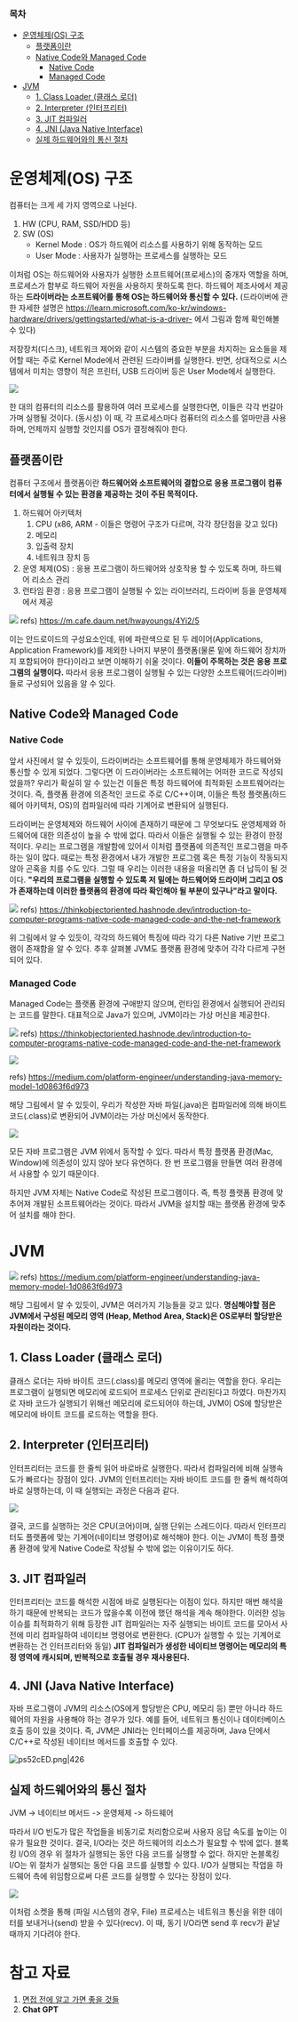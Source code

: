### **목차**
- [운영체제(OS) 구조](#운영체제(os)-구조)
    - [플랫폼이란](#플랫폼이란)
    - [Native Code와 Managed Code](#native-code와-managed-code)
        - [Native Code](#native-code)
        - [Managed Code](#managed-code)
- [JVM](#jvm)
    - [1. Class Loader (클래스 로더)](#1.-class-loader-(클래스-로더))
    - [2. Interpreter (인터프리터)](#2.-interpreter-(인터프리터))
    - [3. JIT 컴파일러](#3.-jit-컴파일러)
    - [4. JNI (Java Native Interface)](#4.-jni-(java-native-interface))
    - [실제 하드웨어와의 통신 절차](#실제-하드웨어와의-통신-절차)

# 운영체제(OS) 구조

컴퓨터는 크게 세 가지 영역으로 나뉜다.
1. HW (CPU, RAM, SSD/HDD 등)
2. SW (OS)
	- Kernel Mode : OS가 하드웨어 리소스를 사용하기 위해 동작하는 모드
	- User Mode : 사용자가 실행하는 프로세스를 실행하는 모드

이처럼 OS는 하드웨어와 사용자가 실행한 소프트웨어(프로세스)의 중개자 역할을 하며,
프로세스가 함부로 하드웨어 자원을 사용하지 못하도록 한다. 하드웨어 제조사에서 제공하는 **드라이버라는 소프트웨어를 통해 OS는 하드웨어와 통신할 수 있다.**
(드라이버에 관한 자세한 설명은 https://learn.microsoft.com/ko-kr/windows-hardware/drivers/gettingstarted/what-is-a-driver- 에서 그림과 함께 확인해볼 수 있다)

저장장치(디스크), 네트워크 제어와 같이 시스템의 중요한 부분을 차지하는 요소들을 제어할 때는 주로 Kernel Mode에서 관련된 드라이버를 실행한다. 반면, 상대적으로 시스템에서 미치는 영향이 적은 프린터, USB 드라이버 등은 User Mode에서 실행한다.

![](https://i.imgur.com/ZX6ovWJ.png)

한 대의 컴퓨터의 리소스를 활용하여 여러 프로세스를 실행한다면, 이들은 각각 번갈아가며 실행될 것이다. (동시성) 이 때, 각 프로세스마다 컴퓨터의 리소스를 얼마만큼 사용하며, 언제까지 실행할 것인지를 OS가 결정해줘야 한다.

## 플랫폼이란

컴퓨터 구조에서 플랫폼이란 **하드웨어와 소프트웨어의 결합으로 응용 프로그램이 컴퓨터에서 실행될 수 있는 환경을 제공하는 것이 주된 목적이다.**

1. 하드웨어 아키텍처
	1. CPU (x86, ARM - 이들은 명령어 구조가 다르며, 각각 장단점을 갖고 있다)
	2. 메모리
	3. 입출력 장치
	4. 네트워크 장치 등
2. 운영 체제(OS) : 응용 프로그램이 하드웨어와 상호작용 할 수 있도록 하며, 하드웨어 리소스 관리
3. 런타임 환경 : 응용 프로그램이 실행될 수 있는 라이브러리, 드라이버 등을 운영체제에서 제공

![](https://i.imgur.com/ixAfo4f.png)
refs) https://m.cafe.daum.net/hwayoungs/4Yi2/5

이는 안드로이드의 구성요소인데, 위에 파란색으로 된 두 레이어(Applications, Application Framework)를 제외한 나머지 부분이 플랫폼(물론 밑에 하드웨어 장치까지 포함되어야 한다)이라고 보면 이해하기 쉬울 것이다. **이들이 주목하는 것은 응용 프로그램의 실행이다.** 따라서 응용 프로그램이 실행될 수 있는 다양한 소프트웨어(드라이버)들로 구성되어 있음을 알 수 있다.

## Native Code와 Managed Code

### Native Code
앞서 사진에서 알 수 있듯이, 드라이버라는 소프트웨어를 통해 운영체제가 하드웨어와 통신할 수 있게 되었다. 그렇다면 이 드라이버라는 소프트웨어는 어떠한 코드로 작성되었을까? 우리가 확실히 알 수 있는건 이들은 특정 하드웨어에 최적화된 소프트웨어라는 것이다. 즉, 플랫폼 환경에 의존적인 코드로 주로 C/C++이며, 이들은 특정 플랫폼(하드웨어 아키텍처, OS)의 컴파일러에 따라 기계어로 변환되어 실행된다.

드라이버는 운영체제와 하드웨어 사이에 존재하기 때문에 그 무엇보다도 운영체제와 하드웨어에 대한 의존성이 높을 수 밖에 없다. 따라서 이들은 실행될 수 있는 환경이 한정적이다. 우리는 프로그램을 개발함에 있어서 이처럼 플랫폼에 의존적인 프로그램을 마주하는 일이 많다. 때로는 특정 환경에서 내가 개발한 프로그램 혹은 특정 기능이 작동되지 않아 곤혹을 치를 수도 있다. 그럴 때 우리는 이러한 내용을 떠올리면 좀 더 납득이 될 것이다. **"우리의 프로그램을 실행할 수 있도록 저 밑에는 하드웨어와 드라이버 그리고 OS가 존재하는데 이러한 플랫폼의 환경에 따라 확인해야 될 부분이 있구나"라고 말이다.**

![](https://i.imgur.com/Gey2fQ2.png)
refs) https://thinkobjectoriented.hashnode.dev/introduction-to-computer-programs-native-code-managed-code-and-the-net-framework

위 그림에서 알 수 있듯이, 각각의 하드웨어 특징에 따라 각기 다른 Native 기반 프로그램이 존재함을 알 수 있다. 추후 살펴볼 JVM도 플랫폼 환경에 맞추어 각각 다르게 구현되어 있다.

### Managed Code
Managed Code는 플랫폼 환경에 구애받지 않으며, 런타임 환경에서 실행되어 관리되는 코드를 말한다. 대표적으로 Java가 있으며, JVM이라는 가상 머신을 제공한다.

![](https://i.imgur.com/CekAggk.png)
refs) https://thinkobjectoriented.hashnode.dev/introduction-to-computer-programs-native-code-managed-code-and-the-net-framework

![](https://i.imgur.com/azJmZxw.png)

refs) https://medium.com/platform-engineer/understanding-java-memory-model-1d0863f6d973

해당 그림에서 알 수 있듯이, 우리가 작성한 자바 파일(.java)은 컴파일러에 의해 바이트 코드(.class)로 변환되어 JVM이라는 가상 머신에서 동작한다.

![](https://i.imgur.com/fku7eS1.png)

모든 자바 프로그램은 JVM 위에서 동작할 수 있다. 따라서 특정 플랫폼 환경(Mac, Window)에 의존성이 있지 않아 보다 유연하다. 한 번 프로그램을 만들면 여러 환경에서 사용할 수 있기 때문이다.

하지만 JVM 자체는 Native Code로 작성된 프로그램이다. 즉, 특정 플랫폼 환경에 맞추어져 개발된 소프트웨어라는 것이다. 따라서 JVM을 설치할 때는 플랫폼 환경에 맞추어 설치를 해야 한다.

# JVM

![](https://i.imgur.com/CItmykM.png)
refs) https://medium.com/platform-engineer/understanding-java-memory-model-1d0863f6d973

해당 그림에서 알 수 있듯이, JVM은 여러가지 기능들을 갖고 있다. **명심해야할 점은 JVM에서 구성된 메모리 영역 (Heap, Method Area, Stack)은 OS로부터 할당받은 자원이라는 것이다.**

## 1. Class Loader (클래스 로더)

클래스 로더는 자바 바이트 코드(.class)를 메모리 영역에 올리는 역할을 한다. 우리는 프로그램이 실행되면 메모리에 로드되어 프로세스 단위로 관리된다고 하였다. 마찬가지로 자바 코드가 실행되기 위해선 메모리에 로드되어야 하는데, JVM이 OS에 할당받은 메모리에 바이트 코드를 로드하는 역할을 한다.

## 2. Interpreter (인터프리터)

인터프리터는 코드를 한 줄씩 읽어 바로바로 실행한다. 따라서 컴파일러에 비해 실행속도가 빠르다는 장점이 있다. JVM의 인터프리터는 자바 바이트 코드를 한 줄씩 해석하여 바로 실행하는데, 이 때 실행되는 과정은 다음과 같다.

![](https://i.imgur.com/RDyAYN6.png)

결국, 코드를 실행하는 것은 CPU(코어)이며, 실행 단위는 스레드이다. 따라서 인터프리터도 플랫폼에 맞는 기계어(네이티브 명령어)로 해석해야 한다. 이는 JVM이 특정 플랫폼 환경에 맞게 Native Code로 작성될 수 밖에 없는 이유이기도 하다.

## 3. JIT 컴파일러

인터프리터는 코드를 해석한 시점에 바로 실행된다는 이점이 있다. 하지만 매번 해석을 하기 때문에 반복되는 코드가 많을수록 이전에 했던 해석을 계속 해야한다. 이러한 성능 이슈를 최적화하기 위해 등장한 JIT 컴파일러는 자주 실행되는 바이트 코드를 모아서 사전에 미리 컴파일하여 네이티브 명령어로 변환한다. (CPU가 실행할 수 있는 기계어로 변환하는 건 인터프리터와 동일)
**JIT 컴파일러가 생성한 네이티브 명령어는 메모리의 특정 영역에 캐시되며, 반복적으로 호출될 경우 재사용된다.**

## 4. JNI (Java Native Interface)

자바 프로그램이 JVM의 리소스(OS에게 할당받은 CPU, 메모리 등) 뿐만 아니라 하드웨어의 자원을 사용해야 하는 경우가 있다. 예를 들어, 네트워크 통신이나 데이터베이스 호출 등이 있을 것이다.
즉, JVM은 JNI라는 인터페이스를 제공하며, Java 단에서 C/C++로 작성된 네이티브 메서드를 호출할 수 있다.

![ps52cED.png|426](https://i.imgur.com/ps52cED.png)

## 실제 하드웨어와의 통신 절차

JVM -> 네이티브 메서드 -> 운영체제 -> 하드웨어

따라서 I/O 빈도가 많은 작업들을 비동기로 처리함으로써 사용자 응답 속도를 높이는 이유가 필요한 것이다. 결국, I/O라는 것은 하드웨어의 리소스가 필요할 수 밖에 없다. 블록킹 I/O의 경우 위 절차가 실행되는 동안 다음 코드를 실행할 수 없다. 하지만 논블록킹 I/O는 위 절차가 실행되는 동안 다음 코드를 실행할 수 있다. I/O가 실행되는 작업을 하드웨어 측에 위임함으로써 다른 코드를 실행할 수 있다는 장점이 있다.

![](https://i.imgur.com/xn3aefA.png)

이처럼 소켓을 통해 (파일 시스템의 경우, File) 프로세스는 네트워크 통신을 위한 데이터를 보내거나(send) 받을 수 있다(recv). 이 때, 동기 I/O라면 send 후 recv가 끝날 때까지 기다려야 한다.



# 참고 자료
1. [면접 전에 알고 가면 좋을 것들](https://www.inflearn.com/course/%EB%A9%B4%EC%A0%91-%EC%8B%A0%EC%9E%85-java-%EB%B0%B1%EC%95%A4%EB%93%9C-%EA%B0%9C%EB%B0%9C%EC%9E%90/dashboard)
2. **Chat GPT**